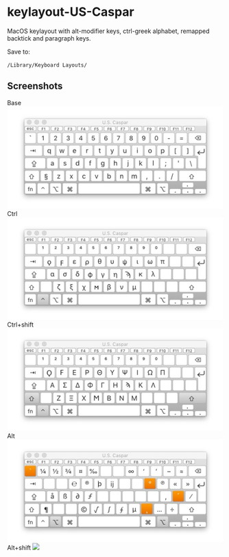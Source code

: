 # keylayout-US-Caspar
MacOS keylayout with alt-modifier keys, ctrl-greek alphabet, remapped backtick and paragraph keys.

Save to:

    /Library/Keyboard Layouts/

## Screenshots
Base
<img src="screenshots/base.jpg">
Ctrl
<img src="screenshots/ctrl.jpg">
Ctrl+shift
<img src="screenshots/shift+ctrl.jpg">
Alt
<img src="screenshots/alt.jpg">
Alt+shift
<img src="screenshots/alt+ctrl.jpg">
